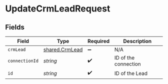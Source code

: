 # UpdateCrmLeadRequest


## Fields

| Field                                            | Type                                             | Required                                         | Description                                      |
| ------------------------------------------------ | ------------------------------------------------ | ------------------------------------------------ | ------------------------------------------------ |
| `crmLead`                                        | [shared.CrmLead](../../models/shared/crmlead.md) | :heavy_minus_sign:                               | N/A                                              |
| `connectionId`                                   | *string*                                         | :heavy_check_mark:                               | ID of the connection                             |
| `id`                                             | *string*                                         | :heavy_check_mark:                               | ID of the Lead                                   |